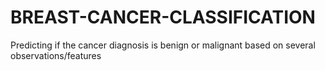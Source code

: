 # BREAST-CANCER-CLASSIFICATION
Predicting if the cancer diagnosis is benign or malignant based on several observations/features
